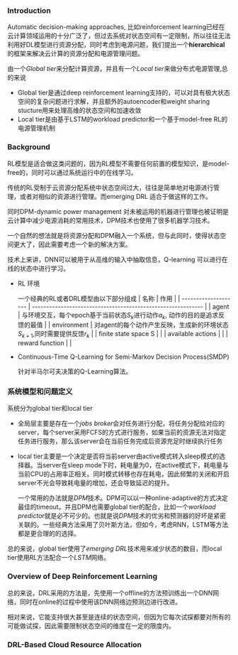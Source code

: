 ### Introduction

Automatic decision-making approaches, 比如reinforcement learning已经在云计算领域运用的十分广泛了，但过去系统对状态空间有一定限制，所以往往无法利用好DL模型进行资源分配，同时考虑到电源问题，我们提出一个**hierarchical**的框架来解决云计算的资源分配和电源管理问题。

由一个*Global tier*来分配计算资源，并且有一个*Local tier*来做分布式电源管理,总的来说

- Global tier是通过deep reinforcement learning支持的，可以对具有极大状态空间的复杂问题进行求解，并且额外的autoencoder和weight sharing stucture用来处理高维的状态空间和加速收敛
- Local tier是由基于LSTM的workload predictor和一个基于model-free RL的电源管理机制

### Background

RL模型是适合做这类问题的，因为RL模型不需要任何前置的模型知识，是model-free的，同时可以通过系统运行中的在线学习。

传统的RL受制于云资源分配系统中状态空间过大，往往是简单地对电源进行管理，或者对相似的资源进行管理。而emerging DRL  适合于做这样的工作。

同时DPM-dynamic power management 对未被运用的机器进行管理也被证明是云计算中减少电源消耗的常用技术，DPM技术也使用了很多机器学习技术。

一个自然的想法就是将资源分配和DPM融入一个系统，但与此同时，使得状态空间更大了，因此需要考虑一个新的解决方案。

技术上来讲，DNN可以被用于从高维的输入中抽取信息，Q-learning 可以进行在线的状态中进行学习。

- RL 环境

  一个经典的RL或者DRL模型由以下部分组成
  | 名称                 | 作用                                                         |
  | -------------------- | ------------------------------------------------------------ |
  | agent                | 与环境交互，每个epoch基于当前状态$S_k$进行动作$a_k$, 动作的目的是追求反馈的最值 |
  | environment          | 对agent的每个动作产生反映，生成新的环境状态$S_{k+1}$,同时需要提供反馈$r_k$ |
  | finite state space S |                                                              |
  | available actions    |                                                              |
  | reward function      |                                                              |

- Continuous-Time Q-Learning for Semi-Markov Decision Process(SMDP)

  针对半马尔可夫决策的Q-Learning算法。
  

### 系统模型和问题定义

系统分为global tier和local tier

- 全局层主要是存在一个*jobs broker*会对任务进行分配，将任务分配给对应的server，每个server采用FCFS的方式进行服务，如果当前的资源无法对指定任务进行服务，那么该server会在当前任务完成后资源充足时继续执行任务

- local tier主要是一个决定是否将当前server由active模式转入sleep模式的选择器。当server在sleep mode下时，耗电量为0，在active模式下，耗电量与当前CPU的占用率正相关。同时模式转移也存在耗电，因此频繁的关闭和开启server不光会导致耗电量的增加，还会导致延迟的提升。

  一个常用的办法就是*DPM*技术。DPM可以以一种online-adaptive的方式决定最佳的timeout。并且DPM也需要global tier的配合，比如一个*workload predictor*就是必不可少的。也就是说*DPM*技术的优劣和预测器的好坏是紧密关联的。一些经典方法采用了贝叶斯方法，但如今，考虑RNN，LSTM等方法都是更合理的的选择。

总的来说，global tier使用了*emerging DRL*技术用来减少状态的数目，而local tier使用*RL*方法配合一个*LSTM*网络。

### Overview of Deep Reinforcement Learning

总的来说，DRL采用的方法是，先使用一个offline的方法预训练出一个DNN网络，同时在online的过程中使用该DNN网络边预测边进行改进。

相对来说，它能支持很大甚至是连续的状态空间，但因为它每次试探都要对所有的可能做试探，因此需要限制状态空间的维度在一定的限度内。

### DRL-Based Cloud Resource Allocation



